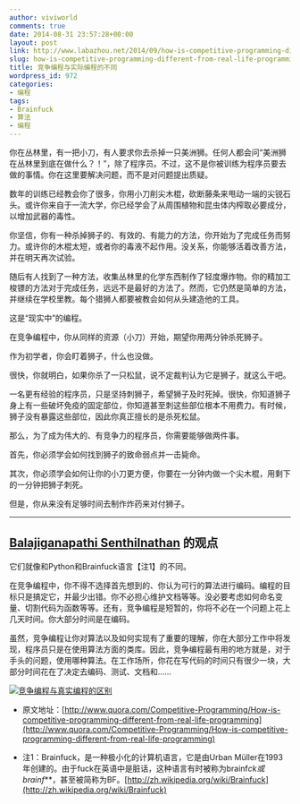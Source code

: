 ```yaml
---
author: viviworld
comments: true
date: 2014-08-31 23:57:28+00:00
layout: post
link: http://www.labazhou.net/2014/09/how-is-competitive-programming-different-from-real-life-programming/
slug: how-is-competitive-programming-different-from-real-life-programming
title: 竞争编程与实际编程的不同
wordpress_id: 972
categories:
- 编程
tags:
- Brainfuck
- 算法
- 编程
---
```


你在丛林里，有一把小刀，有人要求你去杀掉一只美洲狮。任何人都会问“美洲狮在丛林里到底在做什么？！”，除了程序员。不过，这不是你被训练为程序员要去做的事情。你在这里要解决问题，而不是对问题提出质疑。

数年的训练已经教会你了很多，你用小刀削尖木棍，砍断藤条来甩动一端的尖锐石头。或许你来自于一流大学，你已经学会了从周围植物和昆虫体内榨取必要成分，以增加武器的毒性。

你坚信，你有一种杀掉狮子的、有效的、有能力的方法，你开始为了完成任务而努力。或许你的木棍太短，或者你的毒液不起作用。没关系，你能够活着改善方法，并在明天再次试验。

随后有人找到了一种方法，收集丛林里的化学东西制作了轻度爆炸物。你的精加工梭镖的方法对于完成任务，远远不是最好的方法了。然而，它仍然是简单的方法，并继续在学校里教。每个猎狮人都要被教会如何从头建造他的工具。

这是“现实中”的编程。

在竞争编程中，你从同样的资源（小刀）开始，期望你用两分钟杀死狮子。

作为初学者，你会盯着狮子，什么也没做。

很快，你就明白，如果你杀了一只松鼠，说不定裁判认为它是狮子，就这么干吧。

一名更有经验的程序员，只是坚持刺狮子，希望狮子及时死掉。很快，你知道狮子身上有一些破坏免疫的固定部位，你知道甚至刺这些部位根本不用费力。有时候，狮子没有暴露这些部位，因此你真正擅长的是杀死松鼠。

那么，为了成为伟大的、有竞争力的程序员，你需要能够做两件事。

首先，你必须学会如何找到狮子的致命弱点并一击毙命。

其次，你必须学会如何让你的小刀更方便，你要在一分钟内做一个尖木棍，用剩下的一分钟把狮子刺死。

但是，你从来没有足够时间去制作炸药来对付狮子。

------------


## [Balajiganapathi Senthilnathan](http://www.quora.com/Balajiganapathi-Senthilnathan) 的观点


它们就像和Python和Brainfuck语言【注1】的不同。

在竞争编程中，你不得不选择首先想到的、你认为可行的算法进行编码。编程的目标只是搞定它，并最少出错。你不必担心维护文档等等。没必要考虑如何命名变量、切割代码为函数等等。还有，竞争编程是短暂的，你将不必在一个问题上花上几天时间。你大部分时间是在编码。

虽然，竞争编程让你对算法以及如何实现有了重要的理解，你在大部分工作中将发现，程序员只是在使用算法方面的类库。因此，竞争编程最有用的地方就是，对于手头的问题，使用哪种算法。在工作场所，你花在写代码的时间只有很少一块，大部分时间花在了决定去编码、测试、文档和……

[![竞争编程与真实编程的区别](http://www.labazhou.net/wp-content/uploads/2014/09/competitive-programming-401x1024.png)](http://www.labazhou.net/wp-content/uploads/2014/09/competitive-programming.png)



	
  * 原文地址：[http://www.quora.com/Competitive-Programming/How-is-competitive-programming-different-from-real-life-programming](http://www.quora.com/Competitive-Programming/How-is-competitive-programming-different-from-real-life-programming)

	
  * 注1：Brainfuck，是一种极小化的计算机语言，它是由Urban Müller在1993年创建的。由于fuck在英语中是脏话，这种语言有时被称为brainf*ck或brainf***，甚至被简称为BF。[http://zh.wikipedia.org/wiki/Brainfuck](http://zh.wikipedia.org/wiki/Brainfuck)


